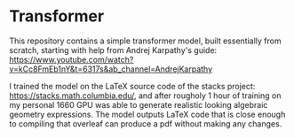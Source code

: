 # Transformer

This repository contains a simple transformer model, built essentially from scratch, starting with help from Andrej Karpathy's guide: https://www.youtube.com/watch?v=kCc8FmEb1nY&t=6317s&ab_channel=AndrejKarpathy


I trained the model on the LaTeX source code of the stacks project: https://stacks.math.columbia.edu/, and after rougholy 1 hour of training on my personal 1660 GPU was able to generate realistic looking algebraic geometry expressions. The model outputs LaTeX code that is close enough to compiling that overleaf can produce a pdf without making any changes. 
